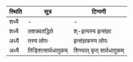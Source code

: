 | स्थिति | सूत्र | टिप्पणी |
| ----- | ------- | ------ |
| शध्यै | - | - |
| शध्यै | लशक्वतद्धिते | श्-इत्यस्य इत्संज्ञा |
| अध्यै | तस्य लोपः | इत्संज्ञकस्य लोपः |
| अध्यै | तिङ्शित्सार्वधातुकम् | शित्त्वात् कृत् सार्वधातुकम् |
